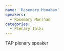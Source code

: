 ```yaml
---
name: 'Rosemary Monahan'
speakers:
  - Rosemary Monahan
categories:
  - Plenary Talks
---
```


TAP plenary speaker
